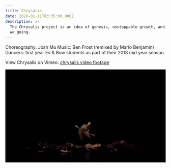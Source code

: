 ```yaml
---
title: Chrysalis
date: 2020-01-11T03:35:00.000Z
description: >-
  The Chrysalis project is an idea of genesis, unstoppable growth, and where are
  we going.
---
```


Choreography: Josh Mu Music: Ben Frost (remixed by Marlo Benjamin)
Dancers: first year Ev & Bow students as part of their 2018 mid year season.

View Chrysalis on Vimeo: [chrysalis video footage](https://vimeo.com/307641426)

![girl in center of group in dark scene with bodies around her](../assets/chrysalis.png "Chrysalis intro")
